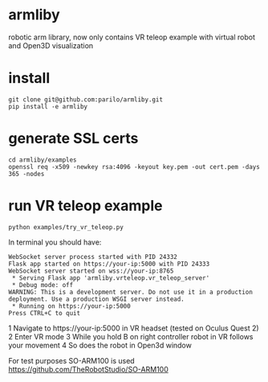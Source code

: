 # armliby
robotic arm library, now only contains VR teleop example with virtual robot and Open3D visualization

# install
```
git clone git@github.com:parilo/armliby.git
pip install -e armliby 
```

# generate SSL certs
```
cd armliby/examples
openssl req -x509 -newkey rsa:4096 -keyout key.pem -out cert.pem -days 365 -nodes
```

# run VR teleop example
```
python examples/try_vr_teleop.py
```

In terminal you should have:
```
WebSocket server process started with PID 24332
Flask app started on https://your-ip:5000 with PID 24333
WebSocket server started on wss://your-ip:8765
 * Serving Flask app 'armliby.vrteleop.vr_teleop_server'
 * Debug mode: off
WARNING: This is a development server. Do not use it in a production deployment. Use a production WSGI server instead.
 * Running on https://your-ip:5000
Press CTRL+C to quit
```

1 Navigate to https://your-ip:5000 in VR headset (tested on Oculus Quest 2)
2 Enter VR mode
3 While you hold B on right controller robot in VR follows your movement
4 So does the robot in Open3d window

For test purposes SO-ARM100 is used
https://github.com/TheRobotStudio/SO-ARM100

